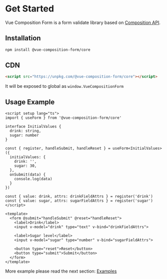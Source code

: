 # Get Started

Vue Composition Form is a form validate library based on [Composition API](https://vuejs.org/guide/extras/composition-api-faq.html).

## Installation

```bash
npm install @vue-composition-form/core
```

## CDN

```html
<script src="https://unpkg.com/@vue-composition-form/core"></script>
```

It will be exposed to global as `window.VueCompositionForm`

## Usage Example

```vue
<script setup lang="ts">
import { useForm } from '@vue-composition-form/core'

interface InitialValues {
  drink: string,
  sugar: number
}

const { register, handleSubmit, handleReset } = useForm<InitialValues>({
  initialValues: {
    drink: '',
    sugar: 30,
  },
  onSubmit(data) {
    console.log(data)
  }
})

const { value: drink, attrs: drinkFieldAttrs } = register('drink')
const { value: sugar, attrs: sugarFieldAttrs } = register('sugar')
</script>

<template>
  <form @submit="handleSubmit" @reset="handleReset">
    <label>Drink</label>
    <input v-model="drink" type="text" v-bind="drinkFieldAttrs">

    <label>Sugar level</label>
    <input v-model="sugar" type="number" v-bind="sugarFieldAttrs">

    <button type="reset">Reset</button>
    <button type="submit">Submit</button>
  </form>
</template>
```

More example please read the next section: [Examples](./examples)
